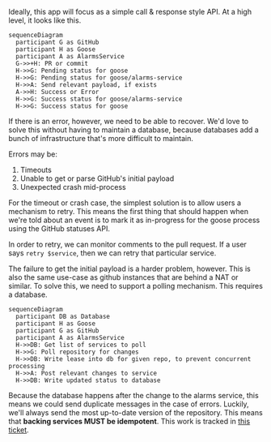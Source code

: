 Ideally, this app will focus as a simple call & response style API. At a high
level, it looks like this.

```mermaid
sequenceDiagram
  participant G as GitHub
  participant H as Goose
  participant A as AlarmsService
  G->>+H: PR or commit
  H->>G: Pending status for goose
  H->>G: Pending status for goose/alarms-service
  H->>A: Send relevant payload, if exists
  A->>H: Success or Error
  H->>G: Success status for goose/alarms-service
  H->>G: Success status for goose
```

If there is an error, however, we need to be able to recover. We'd love to solve this without having to maintain a database, because databases add a bunch of infrastructure that's more difficult to maintain.

Errors may be:
1. Timeouts
2. Unable to get or parse GitHub's initial payload
3. Unexpected crash mid-process

For the timeout or crash case, the simplest solution is to allow users a
mechanism to retry. This means the first thing that should happen when we're
told about an event is to mark it as in-progress for the goose process using
the GitHub statuses API.

In order to retry, we can monitor comments to the pull request. If a user says
`retry $service`, then we can retry that particular service.

The failure to get the initial payload is a harder problem, however. This is also the same use-case as github instances that are behind a NAT or similar. To solve this, we need to support a polling mechanism. This requires a database.

```mermaid
sequenceDiagram
  participant DB as Database
  participant H as Goose
  participant G as GitHub
  participant A as AlarmsService
  H->>DB: Get list of services to poll
  H->>G: Poll repository for changes
  H->>DB: Write lease into db for given repo, to prevent concurrent processing
  H->>A: Post relevant changes to service
  H->>DB: Write updated status to database
```

Because the database happens after the change to the alarms service, this means we could send duplicate messages in the case of errors. Luckily, we'll always send the most up-to-date version of the repository. This means that **backing services MUST be idempotent**. This work is tracked in [this ticket](https://github.com/eBay/goose/issues/10).
